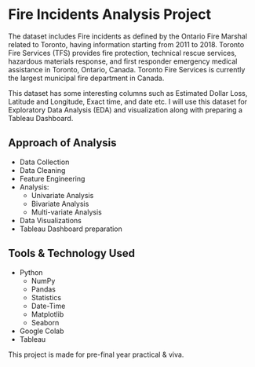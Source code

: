 # Fire Incidents Analysis Project

The dataset includes Fire incidents as defined by the Ontario Fire Marshal related to Toronto, having information starting from 2011 to 2018.
Toronto Fire Services (TFS) provides fire protection, technical rescue services, hazardous materials response, and first responder emergency medical assistance in Toronto, Ontario, Canada. Toronto Fire Services is currently the largest municipal fire department in Canada.

This dataset has some interesting columns such as Estimated Dollar Loss, Latitude and Longitude, Exact time, and date etc.
I will use this dataset for Exploratory Data Analysis (EDA) and visualization along with preparing a Tableau Dashboard.

## Approach of Analysis
-   Data Collection
-   Data Cleaning
-   Feature Engineering
-   Analysis:
      -   Univariate Analysis
      -   Bivariate Analysis
      -   Multi-variate Analysis
-   Data Visualizations
-   Tableau Dashboard preparation

## Tools & Technology Used
-   Python
      -   NumPy
      -   Pandas
      -   Statistics
      -   Date-Time
      -   Matplotlib
      -   Seaborn
-   Google Colab
-   Tableau


This project is made for pre-final year practical &amp; viva.
